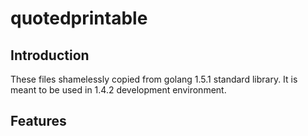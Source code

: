 # quotedprintable

## Introduction

These files shamelessly copied from golang 1.5.1 standard library.
It is meant to be used in 1.4.2 development environment.

## Features
